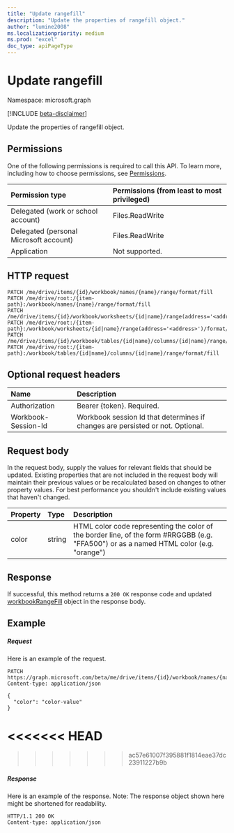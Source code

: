 ```yaml
---
title: "Update rangefill"
description: "Update the properties of rangefill object."
author: "lumine2008"
ms.localizationpriority: medium
ms.prod: "excel"
doc_type: apiPageType
---
```


# Update rangefill

Namespace: microsoft.graph

[!INCLUDE [beta-disclaimer](../../includes/beta-disclaimer.md)]

Update the properties of rangefill object.
## Permissions
One of the following permissions is required to call this API. To learn more, including how to choose permissions, see [Permissions](/graph/permissions-reference).

|Permission type      | Permissions (from least to most privileged)              |
|:--------------------|:---------------------------------------------------------|
|Delegated (work or school account) | Files.ReadWrite    |
|Delegated (personal Microsoft account) | Files.ReadWrite    |
|Application | Not supported. |

## HTTP request
<!-- { "blockType": "ignored" } -->
```http
PATCH /me/drive/items/{id}/workbook/names/{name}/range/format/fill
PATCH /me/drive/root:/{item-path}:/workbook/names/{name}/range/format/fill
PATCH /me/drive/items/{id}/workbook/worksheets/{id|name}/range(address='<address>')/format/fill
PATCH /me/drive/root:/{item-path}:/workbook/worksheets/{id|name}/range(address='<address>')/format/fill
PATCH /me/drive/items/{id}/workbook/tables/{id|name}/columns/{id|name}/range/format/fill
PATCH /me/drive/root:/{item-path}:/workbook/tables/{id|name}/columns/{id|name}/range/format/fill
```
## Optional request headers
| Name       | Description|
|:-----------|:-----------|
| Authorization  | Bearer {token}. Required. |
| Workbook-Session-Id  | Workbook session Id that determines if changes are persisted or not. Optional.|

## Request body
In the request body, supply the values for relevant fields that should be updated. Existing properties that are not included in the request body will maintain their previous values or be recalculated based on changes to other property values. For best performance you shouldn't include existing values that haven't changed.

| Property	   | Type	|Description|
|:---------------|:--------|:----------|
|color|string|HTML color code representing the color of the border line, of the form #RRGGBB (e.g. "FFA500") or as a named HTML color (e.g. "orange")|

## Response

If successful, this method returns a `200 OK` response code and updated [workbookRangeFill](../resources/workbookrangefill.md) object in the response body.
## Example
##### Request
Here is an example of the request.

<!-- {
  "blockType": "request",
  "name": "update_rangefill"
}-->
```http
PATCH https://graph.microsoft.com/beta/me/drive/items/{id}/workbook/names/{name}/range/format/fill
Content-type: application/json

{
  "color": "color-value"
}
```
<<<<<<< HEAD
=======

>>>>>>> ac57e61007f395881f1814eae37dc23911227b9b
##### Response

Here is an example of the response. Note: The response object shown here might be shortened for readability.
<!-- {
  "blockType": "response"
} -->
```http
HTTP/1.1 200 OK
Content-type: application/json

```

<!-- uuid: 8fcb5dbc-d5aa-4681-8e31-b001d5168d79
2015-10-25 14:57:30 UTC -->
<!--
{
  "type": "#page.annotation",
  "description": "Update rangefill",
  "keywords": "",
  "section": "documentation",
  "tocPath": "",
  "suppressions": [
  ]
}
-->


